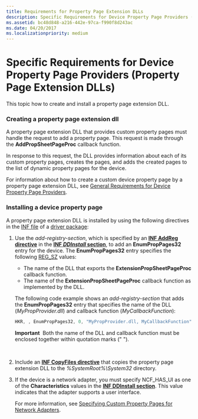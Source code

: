 ```yaml
---
title: Requirements for Property Page Extension DLLs
description: Specific Requirements for Device Property Page Providers (Property Page Extension DLLs)
ms.assetid: bc48d848-a216-442e-97ca-f990f8d243ac
ms.date: 04/20/2017
ms.localizationpriority: medium
---
```


# Specific Requirements for Device Property Page Providers (Property Page Extension DLLs)


This topic how to create and install a property page extension DLL.

### Creating a property page extension dll

A property page extension DLL that provides custom property pages must handle the request to add a property page. This request is made through the **AddPropSheetPageProc** callback function.

In response to this request, the DLL provides information about each of its custom property pages, creates the pages, and adds the created pages to the list of dynamic property pages for the device.

For information about how to create a custom device property page by a property page extension DLL, see [General Requirements for Device Property Page Providers](general-requirements-for-device-property-page-providers.md).

### Installing a device property page

A property page extension DLL is installed by using the following directives in the [INF file](inf-files.md) of a [driver package](driver-packages.md):

1.  Use the *add-registry-section*, which is specified by an [**INF AddReg directive**](inf-addreg-directive.md) in the [**INF *DDInstall* section**](inf-ddinstall-section.md), to add an **EnumPropPages32** entry for the device. The **EnumPropPages32** entry specifies the following [REG_SZ](https://docs.microsoft.com/windows/desktop/SysInfo/registry-value-types) values:

    -   The name of the DLL that exports the **ExtensionPropSheetPageProc** callback function.
    -   The name of the **ExtensionPropSheetPageProc** callback function as implemented by the DLL.

    The following code example shows an *add-registry-section* that adds the **EnumPropPages32** entry that specifies the name of the DLL (*MyPropProvider.dll*) and callback function (*MyCallbackFunction*):

    ```cpp
    HKR, , EnumPropPages32, 0, "MyPropProvider.dll, MyCallbackFunction"
    ```

    **Important**  Both the name of the DLL and callback function must be enclosed together within quotation marks (" ").

     

2.  Include an [**INF CopyFiles directive**](inf-copyfiles-directive.md) that copies the property page extension DLL to the *%SystemRoot%\\System32* directory.

3.  If the device is a network adapter, you must specify NCF_HAS_UI as one of the **Characteristics** values in the [**INF DDInstall section**](inf-ddinstall-section.md). This value indicates that the adapter supports a user interface.

    For more information, see [Specifying Custom Property Pages for Network Adapters](https://msdn.microsoft.com/library/windows/hardware/ff570843).

 

 





